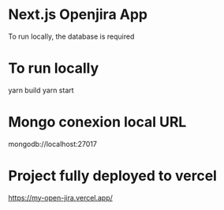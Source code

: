 # Next.js Openjira App
To run locally, the database is required

# To run locally
yarn build
yarn start

# Mongo conexion local URL
mongodb://localhost:27017

# Project fully deployed to vercel
https://my-open-jira.vercel.app/